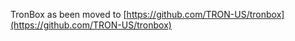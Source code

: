 
TronBox as been moved to [https://github.com/TRON-US/tronbox](https://github.com/TRON-US/tronbox)



